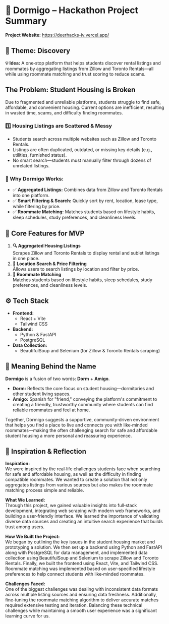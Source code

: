 # 🏡 Dormigo – Hackathon Project Summary
**Project Website:** https://deerhacks-iv.vercel.app/

## 🚀 Theme: Discovery
**💡 Idea:** A one‑stop platform that helps students discover rental listings and roommates by aggregating listings from Zillow and Toronto Rentals—all while using roommate matching and trust scoring to reduce scams.

## The Problem: Student Housing is Broken
Due to fragmented and unreliable platforms, students struggle to find safe, affordable, and convenient housing. Current options are inefficient, resulting in wasted time, scams, and difficulty finding roommates.

### 1️⃣ Housing Listings are Scattered & Messy
- Students search across multiple websites such as Zillow and Toronto Rentals.
- Listings are often duplicated, outdated, or missing key details (e.g., utilities, furnished status).
- No smart search—students must manually filter through dozens of unrelated listings.

### 🔹 Why Dormigo Works:
- ✅ **Aggregated Listings:** Combines data from Zillow and Toronto Rentals into one platform.
- ✅ **Smart Filtering & Search:** Quickly sort by rent, location, lease type, while filtering by price.
- ✅ **Roommate Matching:** Matches students based on lifestyle habits, sleep schedules, study preferences, and cleanliness levels.

## 🎯 Core Features for MVP
1. **🔍 Aggregated Housing Listings**  
   Scrapes Zillow and Toronto Rentals to display rental and sublet listings in one place.
2. **📍 Location Search & Price Filtering**  
   Allows users to search listings by location and filter by price.
3. **🤝 Roommate Matching**  
   Matches students based on lifestyle habits, sleep schedules, study preferences, and cleanliness levels.

## ⚙️ Tech Stack
- **Frontend:**  
  - React + Vite  
  - Tailwind CSS
- **Backend:**  
  - Python & FastAPI  
  - PostgreSQL
- **Data Collection:**  
  - BeautifulSoup and Selenium (for Zillow & Toronto Rentals scraping)

## 🧐 Meaning Behind the Name

**Dormigo** is a fusion of two words: **Dorm** + **Amigo**.

- **Dorm:** Reflects the core focus on student housing—dormitories and other student living spaces.
- **Amigo:** Spanish for "friend," conveying the platform's commitment to creating a friendly, trustworthy community where students can find reliable roommates and feel at home.

Together, Dormigo suggests a supportive, community‑driven environment that helps you find a place to live and connects you with like‑minded roommates—making the often challenging search for safe and affordable student housing a more personal and reassuring experience.

## 🌟 Inspiration & Reflection

**Inspiration:**  
We were inspired by the real‑life challenges students face when searching for safe and affordable housing, as well as the difficulty in finding compatible roommates. We wanted to create a solution that not only aggregates listings from various sources but also makes the roommate matching process simple and reliable.

**What We Learned:**  
Through this project, we gained valuable insights into full‑stack development, integrating web scraping with modern web frameworks, and building a user‑friendly interface. We learned the importance of validating diverse data sources and creating an intuitive search experience that builds trust among users.

**How We Built the Project:**  
We began by outlining the key issues in the student housing market and prototyping a solution. We then set up a backend using Python and FastAPI along with PostgreSQL for data management, and implemented data collection using BeautifulSoup and Selenium to scrape Zillow and Toronto Rentals. Finally, we built the frontend using React, Vite, and Tailwind CSS. Roommate matching was implemented based on user‑specified lifestyle preferences to help connect students with like‑minded roommates.

**Challenges Faced:**  
One of the biggest challenges was dealing with inconsistent data formats across multiple listing sources and ensuring data freshness. Additionally, fine‑tuning the roommate matching algorithm to deliver accurate matches required extensive testing and iteration. Balancing these technical challenges while maintaining a smooth user experience was a significant learning curve for us.
